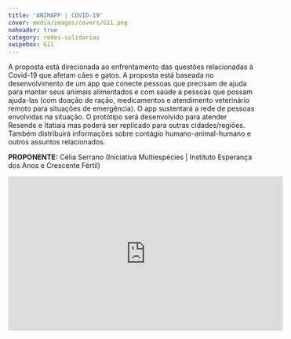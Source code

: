 ```yaml
---
title: 'ANIMAPP | COVID-19'
cover: media/images/covers/G11.png
noheader: true
category: redes-solidarias
swipebox: G11
---
```

  
A proposta está direcionada ao enfrentamento das questões relacionadas à Covid-19 que afetam cães e gatos. A proposta está baseada no desenvolvimento de um app que conecte pessoas que precisam de ajuda para manter seus animais alimentados e com saúde a pessoas que possam ajuda-las (com doação de ração, medicamentos e atendimento veterinário remoto para situações de emergência). O app sustentará a rede de pessoas envolvidas na situação. O protótipo será desenvolvido para atender Resende e Itatiaia mas poderá ser replicado para outras cidades/regiões. Também distribuirá informações sobre contágio humano-animal-humano e outros assuntos relacionados.

**PROPONENTE:**
Célia Serrano (Iniciativa Multiespécies | Instituto Esperança dos Anos e Crescente Fértil)



<div class="video-wrapper video-wrapper-16x9">
<iframe width="560" height="315" src="https://www.youtube.com/embed/y_z7WlgnFog" frameborder="0" allow="accelerometer; autoplay; encrypted-media; gyroscope; picture-in-picture" allowfullscreen></iframe>
</div>
